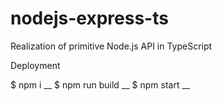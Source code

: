 # nodejs-express-ts
Realization of primitive Node.js API in TypeScript

Deployment

$ npm i __
$ npm run build __
$ npm start __

